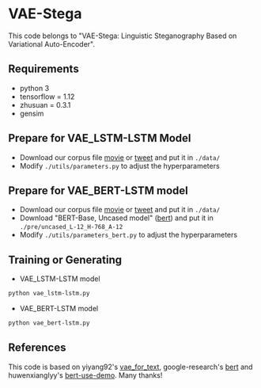 # VAE-Stega

This code belongs to "VAE-Stega: Linguistic Steganography Based on Variational Auto-Encoder".

## Requirements

- python 3
- tensorflow = 1.12
- zhusuan = 0.3.1
- gensim

## Prepare for VAE_LSTM-LSTM Model

- Download our corpus file [movie](https://drive.google.com/file/d/1LP4ZIZsHDRf2ZgiMIu2EAIex_iC5WGFM/view?usp=sharing) 
or [tweet](https://drive.google.com/file/d/12YDuBm29TPkgB-zOpuBBRBBELdjb0uNb/view?usp=sharing) and put it in `./data/`
- Modify `./utils/parameters.py` to adjust the hyperparameters

## Prepare for VAE_BERT-LSTM model

- Download our corpus file [movie](https://drive.google.com/file/d/1LP4ZIZsHDRf2ZgiMIu2EAIex_iC5WGFM/view?usp=sharing) 
or [tweet](https://drive.google.com/file/d/12YDuBm29TPkgB-zOpuBBRBBELdjb0uNb/view?usp=sharing) and put it in `./data/`
- Download "BERT-Base, Uncased model" ([bert](https://github.com/google-research/bert)) and put it in `./pre/uncased_L-12_H-768_A-12`
- Modify `./utils/parameters_bert.py` to adjust the hyperparameters


## Training or Generating

- VAE_LSTM-LSTM model

```bash
python vae_lstm-lstm.py
```

- VAE_BERT-LSTM model

```bash
python vae_bert-lstm.py
```

## References

This code is based on yiyang92's [vae_for_text](https://github.com/yiyang92/vae_for_text), 
google-research's [bert](https://github.com/google-research/bert) 
and huwenxianglyy's [bert-use-demo](https://github.com/huwenxianglyy/bert-use-demo). 
Many thanks!
